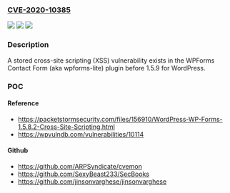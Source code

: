 ### [CVE-2020-10385](https://cve.mitre.org/cgi-bin/cvename.cgi?name=CVE-2020-10385)
![](https://img.shields.io/static/v1?label=Product&message=n%2Fa&color=blue)
![](https://img.shields.io/static/v1?label=Version&message=n%2Fa&color=blue)
![](https://img.shields.io/static/v1?label=Vulnerability&message=n%2Fa&color=brighgreen)

### Description

A stored cross-site scripting (XSS) vulnerability exists in the WPForms Contact Form (aka wpforms-lite) plugin before 1.5.9 for WordPress.

### POC

#### Reference
- https://packetstormsecurity.com/files/156910/WordPress-WP-Forms-1.5.8.2-Cross-Site-Scripting.html
- https://wpvulndb.com/vulnerabilities/10114

#### Github
- https://github.com/ARPSyndicate/cvemon
- https://github.com/SexyBeast233/SecBooks
- https://github.com/jinsonvarghese/jinsonvarghese

